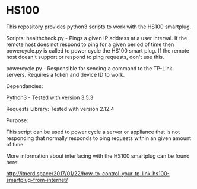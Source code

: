# HS100
This repository provides python3 scripts to work with the HS100 smartplug. 

Scripts:
healthcheck.py - Pings a given IP address at a user interval. 
If the remote host does not respond to ping for a given period of time then powercycle.py is 
called to power cycle the HS100 smart plug. If the remote host doesn't support or respond to ping requests, don't use this. 

powercycle.py - Responsible for sending a command to the TP-Link servers. Requires a token and device ID to work. 

Dependancies:

Python3 - Tested with version 3.5.3

Requests Library: Tested with version 2.12.4

Purpose:

This script can be used to power cycle a server or appliance that is not responding that normally responds to ping requests within an given amount of time. 

More information about interfacing with the HS100 smartplug can be found here:

http://itnerd.space/2017/01/22/how-to-control-your-tp-link-hs100-smartplug-from-internet/

